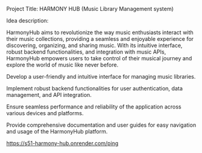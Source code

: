 Project Title: HARMONY HUB (Music Library Management system)

Idea description:

HarmonyHub aims to revolutionize the way music enthusiasts interact with their music collections, providing a seamless and enjoyable experience for discovering, organizing, and sharing music. With its intuitive interface, robust backend functionalities, and integration with music APIs, HarmonyHub empowers users to take control of their musical journey and explore the world of music like never before.

Develop a user-friendly and intuitive interface for managing music libraries.

Implement robust backend functionalities for user authentication, data management, and API integration.

Ensure seamless performance and reliability of the application across various devices and platforms.

Provide comprehensive documentation and user guides for easy navigation and usage of the HarmonyHub platform.


https://s51-harmony-hub.onrender.com/ping